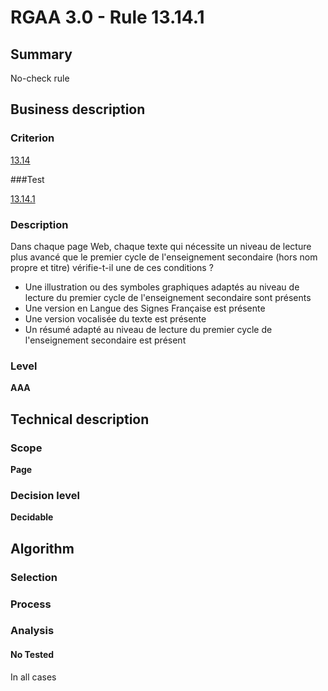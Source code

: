 # RGAA 3.0 -  Rule 13.14.1

## Summary

No-check rule

## Business description

### Criterion

[13.14](http://references.modernisation.gouv.fr/referentiel-technique-0#crit-13-14)

###Test

[13.14.1](http://references.modernisation.gouv.fr/referentiel-technique-0#test-13-14-1)

### Description

Dans chaque page Web, chaque texte qui n&eacute;cessite un niveau de lecture plus avanc&eacute; que le premier cycle de l'enseignement secondaire (hors nom propre et titre) v&eacute;rifie-t-il une de ces conditions ? 
 
 * Une illustration ou des symboles graphiques adapt&eacute;s au niveau de lecture du premier cycle de l'enseignement secondaire sont pr&eacute;sents 
 * Une version en Langue des Signes Fran&ccedil;aise est pr&eacute;sente 
 *  Une version vocalis&eacute;e du texte est pr&eacute;sente 
 * Un r&eacute;sum&eacute; adapt&eacute; au niveau de lecture du premier cycle de l'enseignement secondaire est pr&eacute;sent 


### Level

**AAA**

## Technical description

### Scope

**Page**

### Decision level

**Decidable**

## Algorithm

### Selection

### Process

### Analysis

#### No Tested 

In all cases






